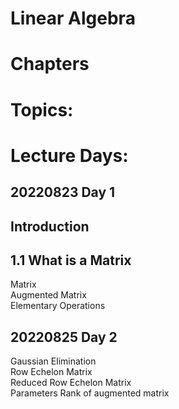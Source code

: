 # Linear Algebra

# Chapters


# Topics:


# Lecture Days:
## 20220823 Day 1 
  ## Introduction
  ## 1.1 What is a Matrix  
  Matrix  
  Augmented Matrix  
  Elementary Operations  
    
    
## 20220825 Day 2  
  Gaussian Elimination  
  Row Echelon Matrix  
  Reduced Row Echelon Matrix  
  Parameters
  Rank of augmented matrix
  
